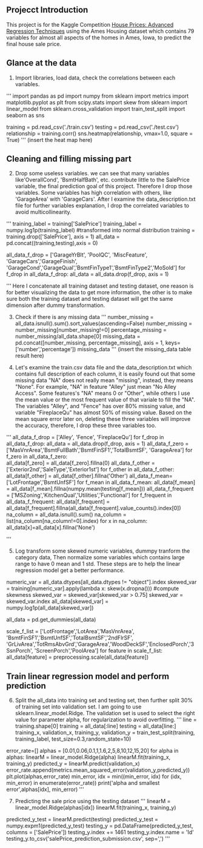 ## Projecct Introduction
This project is for the Kaggle Competition [House Prices: Advanced Regression Techniques](https://www.kaggle.com/c/house-prices-advanced-regression-techniques)
using the Ames Housing dataset which contains 79 variables for almost all aspects of the homes in Ames, Iowa, to predict the final house sale price.



## Glance at the data

1. Import libraries, load data, check  the correlations between each variables.

'''
import pandas as pd
import numpy
from sklearn import metrics
import matplotlib.pyplot as plt
from scipy.stats import skew
from sklearn import linear_model
from sklearn.cross_validation import train_test_split
import seaborn as sns

training = pd.read_csv('./train.csv')
testing = pd.read_csv('./test.csv')
relationship = training.corr()
sns.heatmap(relationship, vmax=1.0, square = True)
'''
(insert the heat map here)

## Cleaning and filling missing part

2. Drop some useless variables.
we can see that many variables like'OverallCond', 'BsmtHalfBath', etc. contribute little to the SalePrice variable, the final prediction goal of this project. Therefore I drop those variables. Some variables has high correlation with others, like 'GarageArea' with 'GarageCars'. After I examine the data_description.txt file for further variables explanation, I drop the correlated variables to avoid multicollinearity.

'''
training_label = training['SalePrice']
training_label = numpy.log1p(training_label)  #transformed into normal distribution
training = training.drop(['SalePrice'], axis = 1) 
all_data = pd.concat((training,testing),axis = 0)

all_data_f_drop = ['GarageYrBlt', 'PoolQC', 'MiscFeature', 'GarageCars','GarageFinish',
                   'GarageCond','GarageQual','BsmtFinType1','BsmtFinType2','MoSold']
for f_drop in all_data_f_drop:
    all_data = all_data.drop(f_drop, axis = 1)

'''
Here I concatenate all training dataset and testing dataset, one reason is for better visualizing the data to get more information, the other is to make sure both the training dataset and testing dataset will get the same dimension after dummy transformation.

3. Check if there is any missing data
'''
number_missing = all_data.isnull().sum().sort_values(ascending=False)
number_missing = number_missing[number_missing!=0]
percentage_missing = number_missing/all_data.shape[0]
missing_data = pd.concat([number_missing, percentage_missing], axis = 1, keys=['number','percentage'])
missing_data
'''
(insert the missing_data table result here)



4. Let's examine the train.csv data file and the data_description.txt which contains full description of each column, it is easily found out that some missing data "NA" does not really mean "missing", instead, they means "None". For example, "NA" in feature "Alley" just mean "No Alley Access". Some features's "NA" means 0 or "Other", while others I use the mean value or the most frequent value of that variale to fill the "NA". The variables "Alley", and "Fence" has over 80% missing value, and variable "FireplaceQu" has almost 50% of missing value. Based on the mean square error later on, deleting these three variables will improve the accuracy, therefore, I drop these three variables too.

'''
all_data_f_drop = ['Alley', 'Fence', 'FireplaceQu']
for f_drop in all_data_f_drop:
    all_data = all_data.drop(f_drop, axis = 1)
all_data_f_zero = ['MasVnrArea','BsmtFullBath','BsmtFinSF1','TotalBsmtSF',
                  'GarageArea']
for f_zero in all_data_f_zero:                  
    all_data[f_zero] = all_data[f_zero].fillna(0)
all_data_f_other = ['Exterior2nd','SaleType','Exterior1st']
for f_other in all_data_f_other:
    all_data[f_other] = all_data[f_other].fillna('Other')
all_data_f_mean=['LotFrontage','BsmtUnfSF']
for f_mean in all_data_f_mean:
    all_data[f_mean] = all_data[f_mean].fillna(numpy.mean(testing[f_mean]))
all_data_f_frequent = ['MSZoning','KitchenQual','Utilities','Functional']
for f_frequent in all_data_f_frequent:
    all_data[f_frequent] = all_data[f_frequent].fillna(all_data[f_frequent].value_counts().index[0])
na_column = all_data.isnull().sum()
na_column = list(na_column[na_column!=0].index)
for x in na_column:
    all_data[x]=all_data[x].fillna('None')    

'''

5. Log transform some skewed numeric variables, dummpy tranform the category data, Then normalize some variables which contains large range to have 0 mean and 1 std.
These steps are to help the linear regression model get a better performance.

numeric_var = all_data.dtypes[all_data.dtypes != "object"].index
skewed_var = training[numeric_var].apply(lambda x: skew(x.dropna())) #compute skewness
skewed_var = skewed_var[skewed_var > 0.75]
skewed_var = skewed_var.index
all_data[skewed_var] = numpy.log1p(all_data[skewed_var])

all_data = pd.get_dummies(all_data)

scale_f_list = ['LotFrontage','LotArea','MasVnrArea',
'BsmtFinSF1','BsmtUnfSF','TotalBsmtSF','2ndFlrSF',
'GrLivArea','TotRmsAbvGrd','GarageArea','WoodDeckSF','EnclosedPorch','3SsnPorch',
'ScreenPorch','PoolArea']
for feature in scale_f_list:
    all_data[feature] = preprocessing.scale(all_data[feature])

## Train linear regression model and perform prediction

6. Split the all_data into training set and testing set, then further split 30% of training set into validation set. I am going to use sklearn.linear_model.Ridge. The validation set is used to select the right value for parameter alpha, for regularization to avoid overfitting.
'''
line = training.shape[0]
training = all_data[:line]
testing = all_data[line:]    
training_x, validation_x, training_y, validation_y = train_test_split(training, training_label, test_size=0.3,random_state=10)

error_rate=[]
alphas = [0.01,0.06,0.1,1,1.6,2,5,8,10,12,15,20]
for alpha in alphas:
    linearM = linear_model.Ridge(alpha)
    linearM.fit(training_x, training_y)
    predicted_y = linearM.predict(validation_x)
    error_rate.append(metrics.mean_squared_error(validation_y,predicted_y))
plt.plot(alphas,error_rate)
min_error, idx = min((min_error, idx) for (idx, min_error) in enumerate(error_rate))
print('alpha and smallest error',alphas[idx], min_error)
'''

7. Predicting the sale price using the testing dataset
'''
linearM = linear_model.Ridge(alphas[idx])
linearM.fit(training_x, training_y)

predicted_y_test = linearM.predict(testing)
predicted_y_test = numpy.expm1(predicted_y_test)
testing_y = pd.DataFrame(predicted_y_test, columns = ['SalePrice'])
testing_y.index += 1461
testing_y.index.name = 'Id'
testing_y.to_csv('salePrice_prediction_submission.csv', sep=',')
'''

